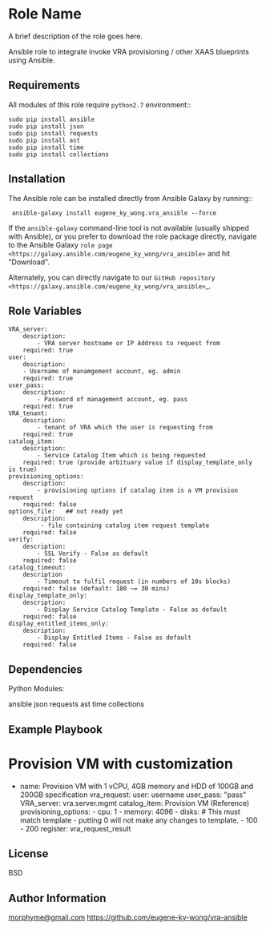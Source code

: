 Role Name
=========

A brief description of the role goes here.

Ansible role to integrate invoke VRA provisioning / other XAAS blueprints using Ansible.


Requirements
------------

All modules of this role require ``python2.7`` environment::

    sudo pip install ansible
    sudo pip install json
    sudo pip install requests
    sudo pip install ast
    sudo pip install time
    sudo pip install collections
    

Installation
------------
The Ansible role can be installed directly from Ansible Galaxy by running::

     ansible-galaxy install eugene_ky_wong.vra_ansible --force 

If the ``ansible-galaxy`` command-line tool is not available (usually shipped with Ansible), or you prefer to download the 
role package directly, navigate to the Ansible Galaxy `role page <https://galaxy.ansible.com/eugene_ky_wong/vra_ansible>`
and hit "Download".

Alternately, you can directly navigate to our `GitHub repository 
<https://galaxy.ansible.com/eugene_ky_wong/vra_ansible>`_.


Role Variables
--------------

    VRA_server:
        description:
            - VRA server hostname or IP Address to request from
        required: true
    user:
        description:
        - Username of manamgement account, eg. admin
        required: true
    user_pass:
        description:
            - Password of management account, eg. pass
        required: true
    VRA_tenant:
        description:
            - tenant of VRA which the user is requesting from
        required: true
    catalog_item:
        description:
            - Service Catalog Item which is being requested
        required: true (provide arbituary value if display_template_only is true)
    provisioning_options:
        description:
            - provisioning options if catalog item is a VM provision request
        required: false
    options_file:   ## not ready yet
        description:
             - file containing catalog item request template
        required: false
    verify:
        description:
            - SSL Verify - False as default
        required: false
	catalog_timeout:
	    description
	        - Timeout to fulfil request (in numbers of 10s blocks)
	    required: false (default: 180 ~= 30 mins)
    display_template_only:
        description:
            - Display Service Catalog Template - False as default
        required: false
    display_entitled_items_only:
        description:
            - Display Entitled Items - False as default
        required: false

Dependencies
------------

Python Modules:

ansible
json
requests
ast
time
collections

Example Playbook
----------------

  # Provision VM with customization
  - name: Provision VM with 1 vCPU, 4GB memory and HDD of 100GB and 200GB specification
    vra_request:
      user: username
      user_pass: "pass"
      VRA_server: vra.server.mgmt
      catalog_item: Provision VM (Reference)
      provisioning_options:
        - cpu: 1
        - memory: 4096
        - disks:   # This must match template - putting 0 will not make any changes to template.
            - 100
            - 200
    register: vra_request_result


License
-------

BSD

Author Information
------------------

morphyme@gmail.com
https://github.com/eugene-ky-wong/vra-ansible



